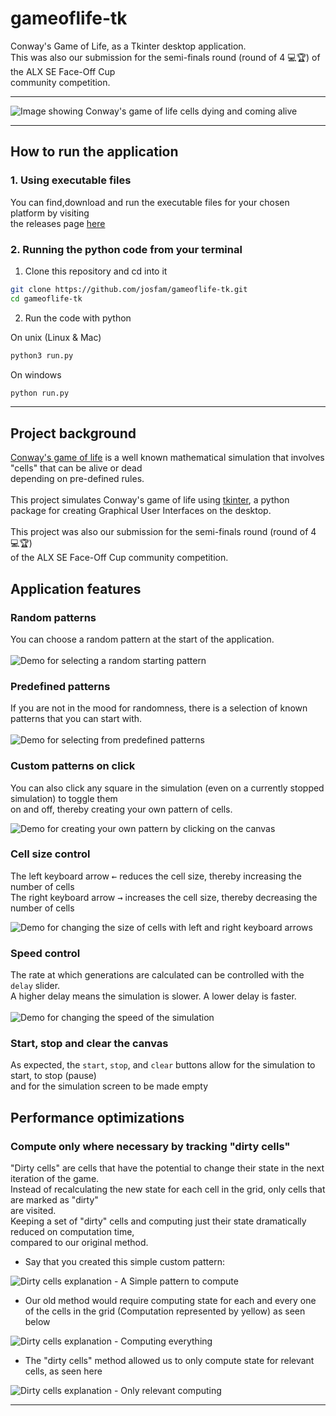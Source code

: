 # gameoflife-tk

Conway's Game of Life, as a Tkinter desktop application.
\
This was also our submission for the semi-finals round (round of 4 💻🏆) of the ALX SE Face-Off Cup
\
community competition.

---

![Image showing Conway's game of life cells dying and coming alive](./demo/conway-loop.gif)

---

## How to run the application

### 1. Using executable files

You can find,download and run the executable files for your chosen platform by visiting
\
the releases page [here](https://github.com/josfam/gameoflife-tk/releases/tag/v.1.0.0)

### 2. Running the python code from your terminal

1. Clone this repository and cd into it

```sh
git clone https://github.com/josfam/gameoflife-tk.git
cd gameoflife-tk
```

2. Run the code with python

On unix (Linux & Mac)

```sh
python3 run.py
```

On windows

```sh
python run.py
```

---

## Project background

[Conway's game of life](https://en.wikipedia.org/wiki/Conway's_Game_of_Life) is a well known mathematical simulation that involves "cells" that can be alive or dead
\
depending on pre-defined rules.
\
\
This project simulates Conway's game of life using [tkinter](https://docs.python.org/3/library/tkinter.html), a python package for creating Graphical User Interfaces on the desktop.
\
\
This project was also our submission for the semi-finals round (round of 4 💻🏆)
\
of the ALX SE Face-Off Cup community competition.

## Application features

### Random patterns

You can choose a random pattern at the start of the application.
\
\
![Demo for selecting a random starting pattern](./demo/conway-pattern-control-random.gif)

### Predefined patterns

If you are not in the mood for randomness, there is a selection of known patterns that you can start with.
\
\
![Demo for selecting from predefined patterns](./demo/conway-pattern-control-known.gif)

### Custom patterns on click

You can also click any square in the simulation (even on a currently stopped simulation) to toggle them
\
on and off, thereby creating your own pattern of cells.

![Demo for creating your own pattern by clicking on the canvas](./demo/conway-cell-custom-control.gif)

### Cell size control

The left keyboard arrow <kbd>←</kbd> reduces the cell size, thereby increasing the number of cells
\
The right keyboard arrow <kbd>→</kbd> increases the cell size, thereby decreasing the number of cells

![Demo for changing the size of cells with left and right keyboard arrows](./demo/conway-cell-size-control.gif)

### Speed control

The rate at which generations are calculated can be controlled with the `delay` slider.
\
A higher delay means the simulation is slower. A lower delay is faster.
\
\
![Demo for changing the speed of the simulation](./demo/conway-cell-speed-control.gif)

### Start, stop and clear the canvas

As expected, the `start`, `stop`, and `clear` buttons allow for the simulation to start, to stop (pause)
\
and for the simulation screen to be made empty

## Performance optimizations

### Compute only where necessary by tracking "dirty cells"

"Dirty cells" are cells that have the potential to change their state in the next iteration of the game.
\
Instead of recalculating the new state for each cell in the grid, only cells that are marked as "dirty"
\
are visited.
\
Keeping a set of "dirty" cells and computing just their state dramatically reduced on computation time,
\
compared to our original method.

- Say that you created this simple custom pattern:

![Dirty cells explanation - A Simple pattern to compute](./demo/example-pattern-performance.png)

- Our old method would require computing state for each and every one of the cells in the grid
(Computation represented by yellow) as seen below

![Dirty cells explanation - Computing everything](./demo/example-pattern-old-method-compute-all.png)

- The "dirty cells" method allowed us to only compute state for relevant cells, as seen here

![Dirty cells explanation - Only relevant computing](./demo/example-pattern-new-method-compute-dirty.png)

---
